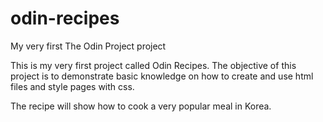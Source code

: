 # odin-recipes
My very first The Odin Project project

This is my very first project called Odin Recipes. The objective of this project is to demonstrate basic knowledge on how to create and use html files and style pages with css.

The recipe will show how to cook a very popular meal in Korea.
